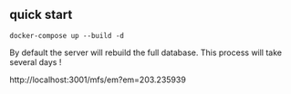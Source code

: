 ## quick start

```
docker-compose up --build -d
```

By default the server will rebuild the full database. This process will take several days !

http://localhost:3001/mfs/em?em=203.235939

